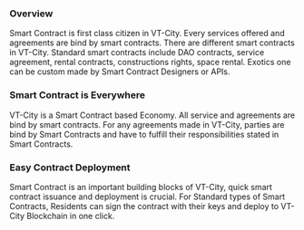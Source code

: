 ### Overview

Smart Contract is first class citizen in VT-City. Every services offered and agreements are bind by smart contracts.
There are different smart contracts in VT-City. Standard smart contracts include DAO contracts, service agreement, rental contracts, constructions rights, space rental. Exotics one can be custom made by Smart Contract Designers or APIs.


### Smart Contract is Everywhere

VT-City is a Smart Contract based Economy. All service and agreements are bind by smart contracts. 
For any agreements made in VT-City, parties are bind by Smart Contracts and have to fulfill their responsibilities stated in Smart Contracts. 

### Easy Contract Deployment

Smart Contract is an important building blocks of VT-City, quick smart contract issuance and deployment is crucial.
For Standard types of Smart Contracts, Residents can sign the contract with their keys and deploy to VT-City Blockchain in one click.






